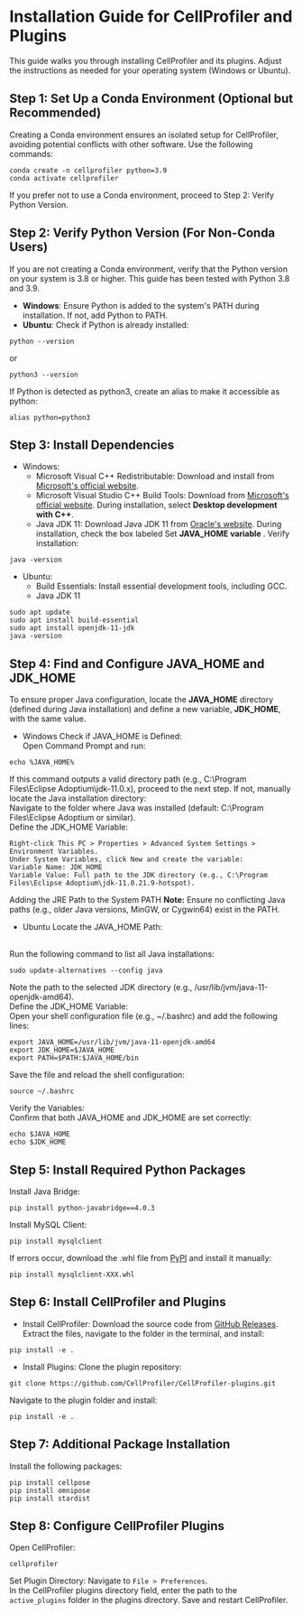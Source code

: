 # Installation Guide for CellProfiler and Plugins
This guide walks you through installing CellProfiler and its plugins. Adjust the instructions as needed for your operating system (Windows or Ubuntu).

## Step 1: Set Up a Conda Environment (Optional but Recommended)
Creating a Conda environment ensures an isolated setup for CellProfiler, avoiding potential conflicts with other software. Use the following commands:

```
conda create -n cellprofiler python=3.9
conda activate cellprofiler
```

If you prefer not to use a Conda environment, proceed to Step 2: Verify Python Version.

## Step 2: Verify Python Version (For Non-Conda Users)
If you are not creating a Conda environment, verify that the Python version on your system is 3.8 or higher. This guide has been tested with Python 3.8 and 3.9.

- <b>Windows</b>: Ensure Python is added to the system's PATH during installation. If not, add Python to PATH.
- <b>Ubuntu</b>: Check if Python is already installed:
```
python --version
```
or
```
python3 --version
```
If Python is detected as python3, create an alias to make it accessible as python:

```
alias python=python3
```

## Step 3: Install Dependencies
- Windows:
  -  Microsoft Visual C++ Redistributable: Download and install from <a href='https://aka.ms/vs/17/release/vc_redist.x64.exe'> Microsoft's official website</a>.
  -  Microsoft Visual Studio C++ Build Tools: Download from <a href='https://aka.ms/vs/17/release/vs_BuildTools.exe'>Microsoft's official website</a>. During installation, select <b>Desktop development with C++</b>.
  -  Java JDK 11: Download Java JDK 11 from <a href='https://adoptium.net/temurin/archive/?version=11'>Oracle's website</a>. During installation, check the box labeled Set <b>JAVA_HOME variable </b>.
    Verify installation:
```
java -version
```

-  Ubuntu:
   -  Build Essentials: Install essential development tools, including GCC.
   -  Java JDK 11
```
sudo apt update
sudo apt install build-essential
sudo apt install openjdk-11-jdk
java -version
```

## Step 4: Find and Configure JAVA_HOME and JDK_HOME
To ensure proper Java configuration, locate the <b>JAVA_HOME</b> directory (defined during Java installation) and define a new variable, <b>JDK_HOME</b>, with the same value.

- Windows
Check if JAVA_HOME is Defined: </br>Open Command Prompt and run:
```
echo %JAVA_HOME%
```
If this command outputs a valid directory path (e.g., C:\Program Files\Eclipse Adoptium\jdk-11.0.x), proceed to the next step. If not, manually locate the Java installation directory:</br>
Navigate to the folder where Java was installed (default: C:\Program Files\Eclipse Adoptium or similar).
</br>
Define the JDK_HOME Variable:
```
Right-click This PC > Properties > Advanced System Settings > Environment Variables.
Under System Variables, click New and create the variable:
Variable Name: JDK_HOME
Variable Value: Full path to the JDK directory (e.g., C:\Program Files\Eclipse Adoptium\jdk-11.0.21.9-hotspot).
```
Adding the JRE Path to the System PATH
<b>Note:</b> Ensure no conflicting Java paths (e.g., older Java versions, MinGW, or Cygwin64) exist in the PATH.

- Ubuntu
Locate the JAVA_HOME Path:
</br>
Run the following command to list all Java installations:

```
sudo update-alternatives --config java
```

Note the path to the selected JDK directory (e.g., /usr/lib/jvm/java-11-openjdk-amd64).
</br>
Define the JDK_HOME Variable: </br>
Open your shell configuration file (e.g., ~/.bashrc) and add the following lines:

```
export JAVA_HOME=/usr/lib/jvm/java-11-openjdk-amd64
export JDK_HOME=$JAVA_HOME
export PATH=$PATH:$JAVA_HOME/bin
```

Save the file and reload the shell configuration:

```
source ~/.bashrc
```
Verify the Variables: </br>
Confirm that both JAVA_HOME and JDK_HOME are set correctly:
```
echo $JAVA_HOME
echo $JDK_HOME
```

## Step 5: Install Required Python Packages
Install Java Bridge:

```
pip install python-javabridge==4.0.3
```

Install MySQL Client:

```
pip install mysqlclient
```

If errors occur, download the .whl file from <a href='https://pypi.org/project/mysqlclient/#files'>PyPI</a> and install it manually:

```
pip install mysqlclient-XXX.whl
```


## Step 6: Install CellProfiler and Plugins
- Install CellProfiler:
Download the source code from <a href='https://github.com/CellProfiler/CellProfiler'>GitHub Releases</a>.
Extract the files, navigate to the folder in the terminal, and install:

```
pip install -e .
```

- Install Plugins:
Clone the plugin repository:
```
git clone https://github.com/CellProfiler/CellProfiler-plugins.git
```

Navigate to the plugin folder and install:
```
pip install -e .
```

## Step 7: Additional Package Installation
Install the following packages:
```
pip install cellpose
pip install omnipose
pip install stardist
```

## Step 8: Configure CellProfiler Plugins
Open CellProfiler:
```
cellprofiler
```

Set Plugin Directory: Navigate to `File > Preferences`.</br>
In the CellProfiler plugins directory field, enter the path to the `active_plugins` folder in the plugins directory.
Save and restart CellProfiler.
